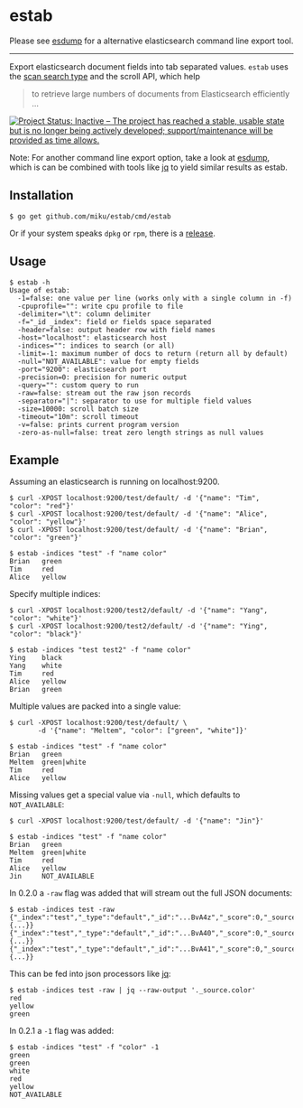 estab
=====

Please see [esdump](https://github.com/miku/esdump) for a alternative elasticsearch command line export tool.

----

Export elasticsearch document fields into tab separated values. `estab`
uses the [scan search type](http://www.elasticsearch.org/guide/en/elasticsearch/guide/current/scan-scroll.html)
and the scroll API, which help

> to retrieve large numbers of documents from Elasticsearch efficiently ...

[![Project Status: Inactive – The project has reached a stable, usable state but is no longer being actively developed; support/maintenance will be provided as time allows.](https://www.repostatus.org/badges/latest/inactive.svg)](https://www.repostatus.org/#inactive)

Note: For another command line export option, take a look at
[esdump](https://github.com/miku/esdump), which is can be combined with tools
like [jq](https://stedolan.github.io/jq/) to yield similar results as estab.

Installation
------------

    $ go get github.com/miku/estab/cmd/estab

Or if your system speaks `dpkg` or `rpm`, there is a [release](https://github.com/miku/estab/releases).

Usage
-----

    $ estab -h
    Usage of estab:
      -1=false: one value per line (works only with a single column in -f)
      -cpuprofile="": write cpu profile to file
      -delimiter="\t": column delimiter
      -f="_id _index": field or fields space separated
      -header=false: output header row with field names
      -host="localhost": elasticsearch host
      -indices="": indices to search (or all)
      -limit=-1: maximum number of docs to return (return all by default)
      -null="NOT_AVAILABLE": value for empty fields
      -port="9200": elasticsearch port
      -precision=0: precision for numeric output
      -query="": custom query to run
      -raw=false: stream out the raw json records
      -separator="|": separator to use for multiple field values
      -size=10000: scroll batch size
      -timeout="10m": scroll timeout
      -v=false: prints current program version
      -zero-as-null=false: treat zero length strings as null values

Example
-------

Assuming an elasticsearch is running on localhost:9200.

    $ curl -XPOST localhost:9200/test/default/ -d '{"name": "Tim", "color": "red"}'
    $ curl -XPOST localhost:9200/test/default/ -d '{"name": "Alice", "color": "yellow"}'
    $ curl -XPOST localhost:9200/test/default/ -d '{"name": "Brian", "color": "green"}'

    $ estab -indices "test" -f "name color"
    Brian   green
    Tim     red
    Alice   yellow

Specify multiple indices:

    $ curl -XPOST localhost:9200/test2/default/ -d '{"name": "Yang", "color": "white"}'
    $ curl -XPOST localhost:9200/test2/default/ -d '{"name": "Ying", "color": "black"}'

    $ estab -indices "test test2" -f "name color"
    Ying    black
    Yang    white
    Tim     red
    Alice   yellow
    Brian   green

Multiple values are packed into a single value:

    $ curl -XPOST localhost:9200/test/default/ \
           -d '{"name": "Meltem", "color": ["green", "white"]}'

    $ estab -indices "test" -f "name color"
    Brian   green
    Meltem  green|white
    Tim     red
    Alice   yellow

Missing values get a special value via `-null`, which defaults to `NOT_AVAILABLE`:

    $ curl -XPOST localhost:9200/test/default/ -d '{"name": "Jin"}'

    $ estab -indices "test" -f "name color"
    Brian   green
    Meltem  green|white
    Tim     red
    Alice   yellow
    Jin     NOT_AVAILABLE

In 0.2.0 a `-raw` flag was added that will stream out the full JSON documents:

    $ estab -indices test -raw
    {"_index":"test","_type":"default","_id":"...BvA4z","_score":0,"_source":{...}}
    {"_index":"test","_type":"default","_id":"...BvA40","_score":0,"_source":{...}}
    {"_index":"test","_type":"default","_id":"...BvA41","_score":0,"_source":{...}}

This can be fed into json processors like [jq](http://stedolan.github.io/jq/):

    $ estab -indices test -raw | jq --raw-output '._source.color'
    red
    yellow
    green

In 0.2.1 a `-1` flag was added:

    $ estab -indices "test" -f "color" -1
    green
    green
    white
    red
    yellow
    NOT_AVAILABLE
